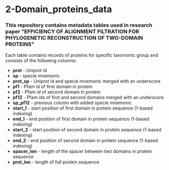 # 2-Domain_proteins_data

### This repository contains metadata tables used in research paper "EFFICIENCY OF  ALIGNMENT FILTRATION FOR PHYLOGENETIC RECONSTRUCTION OF TWO-DOMAIN PROTEINS"

Each table contains records of proteins for specific taxonomic group and consists of the following columns:
* <b>prot</b> - Uniprot id 
* <b>sp</b> - specie mnemonic
* <b>prot_sp</b> - Uniprot id and specie mnemonic merged with an underscore
* <b>pf1</b> - Pfam id of first domain in protein
* <b>pf2</b> - Pfam id of second domain in protein
* <b>pf12</b> - Pfam ids of first and second domains merged with an underscore
* <b>sp_pf12</b> - previous column with added specie mnemonic
* <b>start_1</b> - start position of first domain in protein sequence (1-based indexing)
* <b>end_1</b> - end position of first domain in protein sequence (1-based indexing)
* <b>start_2</b> - start position of second domain in protein sequence (1-based indexing)
* <b>end_2</b> - end position of second domain in protein sequence (1-based indexing)
* <b>spacer_len</b> - length of the spacer between two domains in protein sequence
* <b>prot_len</b> - length of full protein sequence
